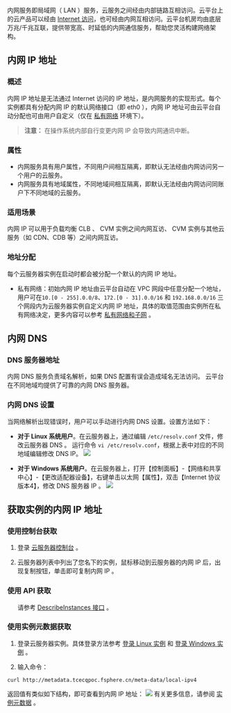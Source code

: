 内网服务即局域网（ LAN ）服务，云服务之间经由内部链路互相访问。云平台上的云产品可以经由 [Internet 访问](/doc/product/213/5224)，也可经由内网互相访问。云平台机房均由底层万兆/千兆互联，提供带宽高、时延低的内网通信服务，帮助您灵活构建网络架构。

## 内网 IP 地址
### 概述
内网 IP 地址是无法通过 Internet 访问的 IP 地址，是内网服务的实现形式。每个实例都具有分配内网 IP 的默认网络接口（即 eth0 ），内网 IP 地址可由云平台自动分配也可由用户自定义（仅在 [私有网络](/doc/product/215/4927) 环境下）。
>**注意：**
>在操作系统内部自行变更内网 IP 会导致内网通讯中断。

### 属性
 - 内网服务具有用户属性，不同用户间相互隔离，即默认无法经由内网访问另一个用户的云服务。
 - 内网服务具有地域属性，不同地域间相互隔离，即默认无法经由内网访问同账户下不同地域的云服务。

### 适用场景
内网 IP 可以用于负载均衡 CLB 、 CVM 实例之间内网互访、 CVM 实例与其他云服务（如 CDN、CDB 等）之间内网互访。

### 地址分配
每个云服务器实例在启动时都会被分配一个默认的内网 IP 地址。
 - 私有网络：初始内网 IP 地址由云平台自动在 VPC 网段中任意分配一个地址，用户可在`10.[0 - 255].0.0/8`、`172.[0 - 31].0.0/16` 和 `192.168.0.0/16` 三个网段内为云服务器实例自定义内网 IP 地址，具体的取值范围由实例所在私有网络决定，更多内容可以参考 [私有网络和子网](/doc/product/215/4927) 。

## 内网 DNS 
### DNS 服务器地址
内网 DNS 服务负责域名解析，如果 DNS 配置有误会造成域名无法访问。
云平台在不同地域均提供了可靠的内网 DNS 服务器。

### 内网 DNS 设置
当网络解析出现错误时，用户可以手动进行内网 DNS 设置。设置方法如下：

- **对于 Linux 系统用户**。在云服务器上，通过编辑 `/etc/resolv.conf` 文件，修改云服务器 DNS 。
运行命令 `vi /etc/resolv.conf`，根据上表中对应的不同地域编辑修改 DNS IP。
![](http://imgcache.tcecqpoc.fsphere.cn/image/mc.qcloudimg.com/static/img/9c46100760f1049454b076a3c83c7f8a/image.png)

- **对于 Windows 系统用户**。在云服务器上，打开【控制面板】-【网络和共享中心】-【更改适配器设备】，右键单击以太网【属性】，双击【Internet 协议版本4】，修改 DNS 服务器 IP 。
![](http://imgcache.tcecqpoc.fsphere.cn/image/mc.qcloudimg.com/static/img/93b7bda1075530ff6e7ba5ece4ab71f4/image.png)

## 获取实例的内网 IP 地址

### 使用控制台获取

 1. 登录 [云服务器控制台]( http://console.tcecqpoc.fsphere.cn/cvm/) 。

 2. 云服务器列表中列出了您名下的实例，鼠标移动到云服务器的内网 IP 后，出现复制按钮，单击即可复制内网 IP 。


### 使用 API 获取
&nbsp;&nbsp;&nbsp;&nbsp;&nbsp;&nbsp;请参考 [DescribeInstances 接口](/doc/product/213/15728) 。

### 使用实例元数据获取

 1. 登录云服务器实例。具体登录方法参考 [登录 Linux 实例](/doc/product/213/5436) 和 [登录 Windows 实例](/doc/product/213/5435) 。

 2. 输入命令：
```
curl http://metadata.tcecqpoc.fsphere.cn/meta-data/local-ipv4
```
返回值有类似如下结构，即可查看到内网 IP 地址：
![](http://imgcache.tcecqpoc.fsphere.cn/image/mc.qcloudimg.com/static/img/14a13eccebc7eee6f83bc026adb30902/image.png)
有关更多信息，请参阅 [实例元数据](/doc/product/213/4934) 。
